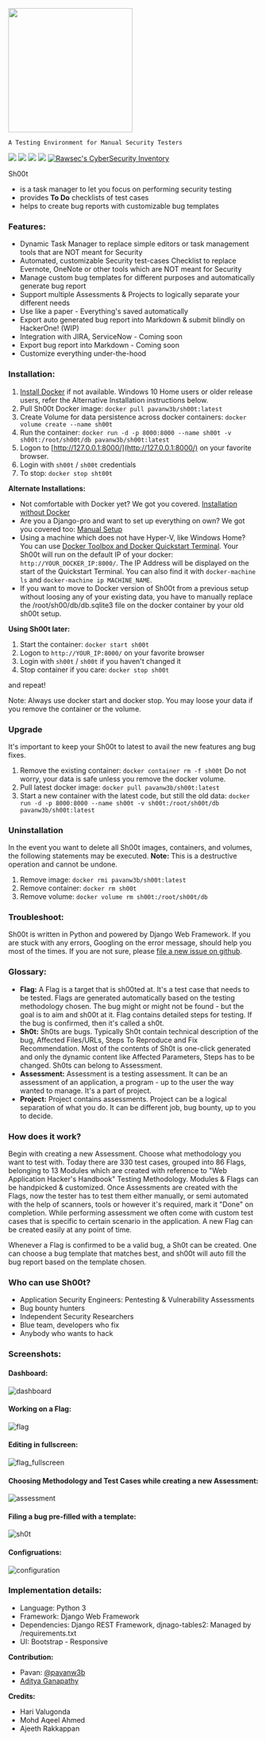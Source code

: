 <img src="https://user-images.githubusercontent.com/11267537/43043618-29ab7286-8db5-11e8-9603-71b30596d047.png" width="250" />

```
A Testing Environment for Manual Security Testers
```

![](https://img.shields.io/github/issues/pavanw3b/sh00t.svg)
![](https://img.shields.io/github/forks/pavanw3b/sh00t.svg)
![](https://img.shields.io/github/stars/pavanw3b/sh00t.svg)
![](https://img.shields.io/github/license/pavanw3b/sh00t.svg)
[![Rawsec's CyberSecurity Inventory](https://inventory.rawsec.ml/img/badges/Rawsec-inventoried-FF5050_flat.svg)](https://inventory.rawsec.ml/tools.html#Sh00t)

Sh00t
- is a task manager to let you focus on performing security testing
- provides **To Do** checklists of test cases
- helps to create bug reports with customizable bug templates


### Features:
- Dynamic Task Manager to replace simple editors or task management tools that are NOT meant for Security
- Automated, customizable Security test-cases Checklist to replace Evernote, OneNote or other tools which are NOT meant for Security
- Manage custom bug templates for different purposes and automatically generate bug report
- Support multiple Assessments & Projects to logically separate your different needs
- Use like a paper - Everything's saved automatically
- Export auto generated bug report into Markdown & submit blindly on HackerOne! (WIP)
- Integration with JIRA, ServiceNow - Coming soon
- Export bug report into Markdown - Coming soon
- Customize everything under-the-hood


### Installation:
1. [Install Docker](https://docs.docker.com/install/#desktop) if not available. Windows 10 Home users or older release users, refer the Alternative Installation instructions below.
2. Pull Sh00t Docker image: `docker pull pavanw3b/sh00t:latest`
3. Create Volume for data persistence across docker containers: `docker volume create --name sh00t`
4. Run the container: `docker run -d -p 8000:8000 --name sh00t -v sh00t:/root/sh00t/db pavanw3b/sh00t:latest`
4. Logon to [http://127.0.0.1:8000/](http://127.0.0.1:8000/) on your favorite browser.
5. Login with `sh00t` / `sh00t` credentials
6. To stop: `docker stop sht00t`

**Alternate Installations:**
- Not comfortable with Docker yet? We got you covered. [Installation without Docker](https://github.com/pavanw3b/sh00t/wiki/Installation-Without-Docker)
- Are you a Django-pro and want to set up everything on own? We got you covered too: [Manual Setup](https://github.com/pavanw3b/sh00t/wiki/Manual-Installation)
- Using a machine which does not have Hyper-V, like Windows Home? You can use [Docker Toolbox and Docker Quickstart Terminal](https://docs.docker.com/toolbox/toolbox_install_windows/). Your Sh00t will run on the default IP of your docker: `http://YOUR_DOCKER_IP:8000/`. The IP Address will be displayed on the start of the Quickstart Terminal. You can also find it with `docker-machine ls` and `docker-machine ip MACHINE_NAME`.
- If you want to move to Docker version of Sh00t from a previous setup without loosing any of your existing data, you have to manually replace the /root/sh00/db/db.sqlite3 file on the docker container by your old sh00t setup.

**Using Sh00t later:**
1. Start the container: `docker start sh00t`
2. Logon to `http://YOUR_IP:8000/` on your favorite browser
3. Login with `sh00t` / `sh00t` if you haven't changed it
4. Stop container if you care: `docker stop sh00t`

and repeat!

Note: Always use docker start and docker stop. You may loose your data if you remove the container or the volume.

### Upgrade
It's important to keep your Sh00t to latest to avail the new features ang bug fixes. 

1. Remove the existing container: `docker container rm -f sh00t`
Do not worry, your data is safe unless you remove the docker volume.
2. Pull latest docker image: `docker pull pavanw3b/sh00t:latest` 
3. Start a new container with the latest code, but still the old data:  `docker run -d -p 8000:8000 --name sh00t -v sh00t:/root/sh00t/db pavanw3b/sh00t:latest`

### Uninstallation
In the event you want to delete all Sh00t images, containers, and volumes, the following statements may be executed. **Note:** This is a destructive operation and cannot be undone.

1. Remove image: `docker rmi pavanw3b/sh00t:latest`
2. Remove container: `docker rm sh00t`
3. Remove volume: `docker volume rm sh00t:/root/sh00t/db`


### Troubleshoot:
Sh00t is written in Python and powered by Django Web Framework. If you are stuck with any errors, Googling on the error 
message, should help you most of the times. If you are not sure, please [file a new issue on github](https://github.com/pavanw3b/sh00t/issues/new).

### Glossary:
- **Flag:** A Flag is a target that is sh00ted at. It's a test case that needs to be tested. Flags are generated automatically based on the testing methodology chosen. The bug might or might not be found - but the goal is to aim and sh00t at it. Flag contains detailed steps for testing. If the bug is confirmed, then it's called a sh0t.
- **Sh0t:** Sh0ts are bugs. Typically Sh0t contain technical description of the bug, Affected Files/URLs, Steps To Reproduce and Fix Recommendation. Most of the contents of Sh0t is one-click generated and only the dynamic content like Affected Parameters, Steps has to be changed. Sh0ts can belong to Assessment.
- **Assessment:** Assessment is a testing assessment. It can be an assessment of an application, a program - up to the user the way wanted to manage. It's a part of project.
- **Project:** Project contains assessments. Project can be a logical separation of what you do. It can be different job, bug bounty, up to you to decide.

### How does it work?
Begin with creating a new Assessment. Choose what methodology you want to test with. Today there are 330 test cases, grouped into 86 Flags, belonging to 13 Modules which are created with reference to "Web Application Hacker's Handbook" Testing Methodology. Modules & Flags can be handpicked & customized. Once Assessments are created with the Flags, now the tester has to test them either manually, or semi automated with the help of scanners, tools or however it's required, mark it "Done" on completion. While performing assessment we often come with custom test cases that is specific to certain scenario in the application. A new Flag can be created easily at any point of time.

Whenever a Flag is confirmed to be a valid bug, a Sh0t can be created. One can choose a bug template that matches best, and sh00t will auto fill the bug report based on the template chosen.


### Who can use Sh00t?
- Application Security Engineers: Pentesting & Vulnerability Assessments
- Bug bounty hunters
- Independent Security Researchers
- Blue team, developers who fix
- Anybody who wants to hack


### Screenshots:

#### Dashboard:

![dashboard](https://user-images.githubusercontent.com/11267537/60767075-e6a8b000-a0cf-11e9-9c39-e6eed4e1b143.jpg)

#### Working on a Flag:

![flag](https://user-images.githubusercontent.com/11267537/60767074-e6a8b000-a0cf-11e9-879c-ac8380ede31f.jpg)

#### Editing in fullscreen:

![flag_fullscreen](https://user-images.githubusercontent.com/11267537/60767073-e6a8b000-a0cf-11e9-9a62-176b7aebc92a.jpg)

#### Choosing Methodology and Test Cases while creating a new Assessment:

![assessment](https://user-images.githubusercontent.com/11267537/60767070-e6101980-a0cf-11e9-8046-b3d44136a47e.jpg)

#### Filing a bug pre-filled with a template:

![sh0t](https://user-images.githubusercontent.com/11267537/60767072-e6101980-a0cf-11e9-8248-b92802905fd1.jpg)

#### Configruations:

![configuration](https://user-images.githubusercontent.com/11267537/60767069-e5778300-a0cf-11e9-896c-f01e24d863f0.jpg)


### Implementation details:
- Language: Python 3
- Framework: Django Web Framework
- Dependencies: Django REST Framework, djnago-tables2: Managed by /requirements.txt
- UI: Bootstrap - Responsive



**Contribution:**
- Pavan: [@pavanw3b](https://twitter.com/pavanw3b)
- [Aditya Ganapathy](https://github.com/adityadev91)

**Credits:**
- Hari Valugonda
- Mohd Aqeel Ahmed
- Ajeeth Rakkappan
